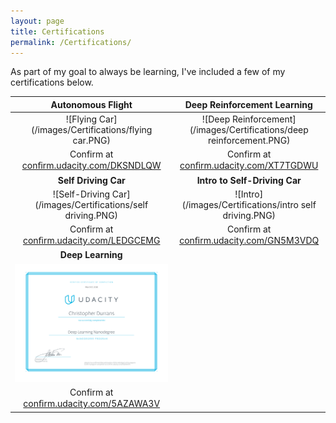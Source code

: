 ```yaml
---
layout: page
title: Certifications
permalink: /Certifications/
---
```


As part of my goal to always be learning, I've included a few of my certifications below.


<!-- ![Flying Car](/images/Certifications/flying car.PNG)
Confirm at <a>conﬁrm.udacity.com/DKSNDLW</a>

![Deep Reinforcement](/images/Certifications/DRL.PNG) -->
<!-- Format: ![Alt Text](url) -->


Autonomous Flight             |  Deep Reinforcement Learning
:-------------------------:|:-------------------------:
![Flying Car](/images/Certifications/flying car.PNG)  |  ![Deep Reinforcement](/images/Certifications/deep reinforcement.PNG)
Confirm at [conﬁrm.udacity.com/DKSNDLQW](https://conﬁrm.udacity.com/DKSNDLQW) | Confirm at [conﬁrm.udacity.com/XT7TGDWU](https://conﬁrm.udacity.com/XT7TGDWU)
<b>Self Driving Car</b>             |  <b>Intro to Self-Driving Car</b>
![Self-Driving Car](/images/Certifications/self driving.PNG)  |  ![Intro](/images/Certifications/intro self driving.PNG)
Confirm at [conﬁrm.udacity.com/LEDGCEMG](https://conﬁrm.udacity.com/LEDGCEMG) | Confirm at [conﬁrm.udacity.com/GN5M3VDQ](https://conﬁrm.udacity.com/GN5M3VDQ)
<b>Deep Learning</b> |
![Deep Learning](/images/Certifications/deepLearning.PNG)  |  
Confirm at [conﬁrm.udacity.com/5AZAWA3V](https://conﬁrm.udacity.com/5AZAWA3V) |
